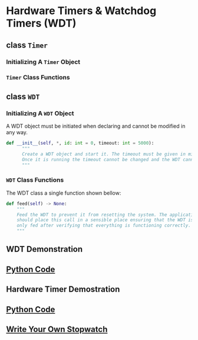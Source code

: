 # Hardware Timers & Watchdog Timers (WDT)

## class `Timer`

### Initializing A `Timer` Object

### `Timer` Class Functions



## class `WDT`

### Initializing A `WDT` Object

A WDT object must be initiated when declaring and cannot be modified in any
way.

```python
def __init__(self, *, id: int = 0, timeout: int = 5000):
      """
      Create a WDT object and start it. The timeout must be given in milliseconds.
      Once it is running the timeout cannot be changed and the WDT cannot be stopped either.
      """
```
### `WDT` Class Functions

The WDT class a single function shown bellow:

```python
def feed(self) -> None:
    """
    Feed the WDT to prevent it from resetting the system. The application
    should place this call in a sensible place ensuring that the WDT is
    only fed after verifying that everything is functioning correctly.
    """
```


## WDT Demonstration
## [Python Code](wdt_demo.py)

## Hardware Timer Demostration

## [Python Code](oop_stopwatch.py)

## [Write Your Own Stopwatch](stopwatch_template.py)

